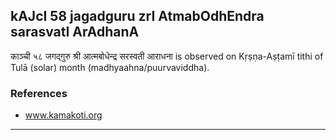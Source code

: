 ## kAJcI 58 jagadguru zrI AtmabOdhEndra sarasvatI ArAdhanA
काञ्ची ५८ जगद्गुरु श्री आत्मबोधेन्द्र सरस्वती आराधना is observed on Kṛṣṇa-Aṣṭamī tithi of Tulā (solar) month (madhyaahna/puurvaviddha).


### References
* www.kamakoti.org


---
